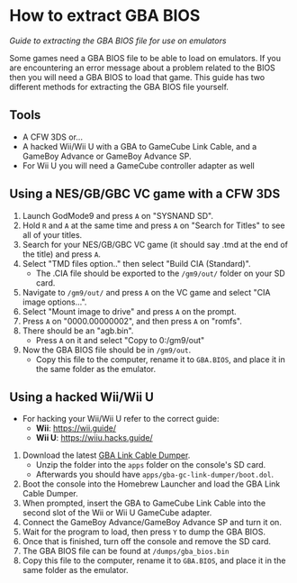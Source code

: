 # How to extract GBA BIOS

_Guide to extracting the GBA BIOS file for use on emulators_

Some games need a GBA BIOS file to be able to load on emulators. If you are encountering an error message about a problem related to the BIOS then you will need a GBA BIOS to load that game. This guide has two different methods for extracting the GBA BIOS file yourself. 

## Tools

- A CFW 3DS or...
- A hacked Wii/Wii U with a GBA to GameCube Link Cable, and a GameBoy Advance or GameBoy Advance SP.
- For Wii U you will need a GameCube controller adapter as well

## Using a NES/GB/GBC VC game with a CFW 3DS

1. Launch GodMode9 and press `A` on "SYSNAND SD".
2. Hold `R` and `A` at the same time and press `A` on "Search for Titles" to see all of your titles.
3. Search for your NES/GB/GBC VC game (it should say .tmd at the end of the title) and press `A`.
4. Select "TMD files option.." then select "Build CIA (Standard)".
   - The .CIA file should be exported to the `/gm9/out/` folder on your SD card.
5. Navigate to `/gm9/out/` and press `A` on the VC game and select "CIA image options...".
6. Select "Mount image to drive" and press `A` on the prompt.
7. Press `A` on "0000.00000002", and then press `A` on "romfs".
8. There should be an "agb.bin".
   - Press `A` on it and select "Copy to 0:/gm9/out"
9. Now the GBA BIOS file should be in `/gm9/out`.
   - Copy this file to the computer, rename it to `GBA.BIOS`, and place it in the same folder as the emulator.

## Using a hacked Wii/Wii U

- For hacking your Wii/Wii U refer to the correct guide:
   - **Wii**: https://wii.guide/
   - **Wii U**: https://wiiu.hacks.guide/
   
1. Download the latest [GBA Link Cable Dumper](https://github.com/FIX94/gba-link-cable-dumper/releases).
   - Unzip the folder into the `apps` folder on the console's SD card.
   - Afterwards you should have `apps/gba-gc-link-dumper/boot.dol`.
2. Boot the console into the Homebrew Launcher and load the GBA Link Cable Dumper.
3. When prompted, insert the GBA to GameCube Link Cable into the second slot of the Wii or Wii U GameCube adapter.
4. Connect the GameBoy Advance/GameBoy Advance SP and turn it on.
5. Wait for the program to load, then press `Y` to dump the GBA BIOS.
6. Once that is finished, turn off the console and remove the SD card.
7. The GBA BIOS file can be found at `/dumps/gba_bios.bin`
7. Copy this file to the computer, rename it to `GBA.BIOS`, and place it in the same folder as the emulator.
